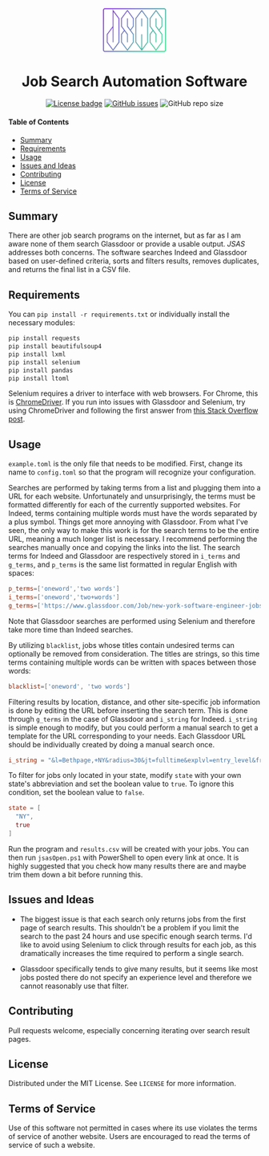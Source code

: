 <div align="center">
  <img alt="Logo goes here" style="width: 25%; height: auto" src="logo.png">
</div>
<h1 align="center">Job Search Automation Software</h1>

<div align="center">
  <a href="LICENSE"><img alt="License badge" src="https://img.shields.io/badge/License-MIT-blueviolet?logoWidth=0"></a>
  <a href="https://github.com/tzipor/jsas/issues"><img alt="GitHub issues" src="https://img.shields.io/github/issues/tzipor/jsas?color=blueviolet"></a>
  <img alt="GitHub repo size" src="https://img.shields.io/github/repo-size/tzipor/jsas?color=blueviolet">
</div>

#### Table of Contents
- [Summary](#Summary)
- [Requirements](#Requirements)
- [Usage](#Usage)
- [Issues and Ideas](#Issues-and-Ideas)
- [Contributing](#Contributing)
- [License](#License)
- [Terms of Service](#Terms-of-Service)

## Summary
There are other job search programs on the internet, but as far as I am aware none of them search Glassdoor or provide a usable output. *JSAS* addresses both concerns. The software searches Indeed and Glassdoor based on user-defined criteria, sorts and filters results, removes duplicates, and returns the final list in a CSV file.

## Requirements
You can `pip install -r requirements.txt` or individually install the necessary modules:
```
pip install requests
pip install beautifulsoup4
pip install lxml
pip install selenium
pip install pandas
pip install ltoml
```
Selenium requires a driver to interface with web browsers. For Chrome, this is [ChromeDriver](https://sites.google.com/a/chromium.org/chromedriver/downloads). If you run into issues with Glassdoor and Selenium, try using ChromeDriver and following the first answer from [this Stack Overflow post](https://stackoverflow.com/questions/33225947/can-a-website-detect-when-you-are-using-selenium-with-chromedriver).

## Usage
`example.toml` is the only file that needs to be modified. First, change its name to `config.toml` so that the program will recognize your configuration.

Searches are performed by taking terms from a list and plugging them into a URL for each website. Unfortunately and unsurprisingly, the terms must be formatted differently for each of the currently supported websites. For Indeed, terms containing multiple words must have the words separated by a plus symbol. Things get more annoying with Glassdoor. From what I've seen, the only way to make this work is for the search terms to be the entire URL, meaning a much longer list is necessary. I recommend performing the searches manually once and copying the links into the list. The search terms for Indeed  and Glassdoor are respectively stored in `i_terms` and `g_terms`, and `p_terms` is the same list formatted in regular English with spaces:
```toml
p_terms=['oneword','two words']
i_terms=['oneword','two+words']
g_terms=['https://www.glassdoor.com/Job/new-york-software-engineer-jobs-SRCH_IL.0,8_IC1132348_KO9,26.htm...']
```
Note that Glassdoor searches are performed using Selenium and therefore take more time than Indeed searches.

By utilizing `blacklist`, jobs whose titles contain undesired terms can optionally be removed from consideration. The titles are strings, so this time terms containing multiple words can be written with spaces between those words:

```toml
blacklist=['oneword', 'two words']
```

Filtering results by location, distance, and other site-specific job information is done by editing the URL before inserting the search term. This is done through `g_terms` in the case of Glassdoor and `i_string` for Indeed. `i_string` is simple enough to modify, but you could perform a manual search to get a template for the URL corresponding to your needs. Each Glassdoor URL should be individually created by doing a manual search once.

```toml
i_string = "&l=Bethpage,+NY&radius=30&jt=fulltime&explvl=entry_level&fromage=1"
```

To filter for jobs only located in your state, modify `state` with your own state's abbreviation and set the boolean value to `true`. To ignore this condition, set the boolean value to `false`.
```toml
state = [
  "NY",
  true
]
```

Run the program and `results.csv` will be created with your jobs. You can then run `jsasOpen.ps1` with PowerShell to open every link at once. It is highly suggested that you check how many results there are and maybe trim them down a bit before running this.

## Issues and Ideas
- The biggest issue is that each search only returns jobs from the first page of search results. This shouldn't be a problem if you limit the search to the past 24 hours and use specific enough search terms. I'd like to avoid using Selenium to click through results for each job, as this dramatically increases the time required to perform a single search.

- Glassdoor specifically tends to give many results, but it seems like most jobs posted there do not specify an experience level and therefore we cannot reasonably use that filter.

## Contributing
Pull requests welcome, especially concerning iterating over search result pages.

## License
Distributed under the MIT License. See `LICENSE` for more information.

## Terms of Service
Use of this software not permitted in cases where its use violates the terms of service of another website. Users are encouraged to read the terms of service of such a website.
